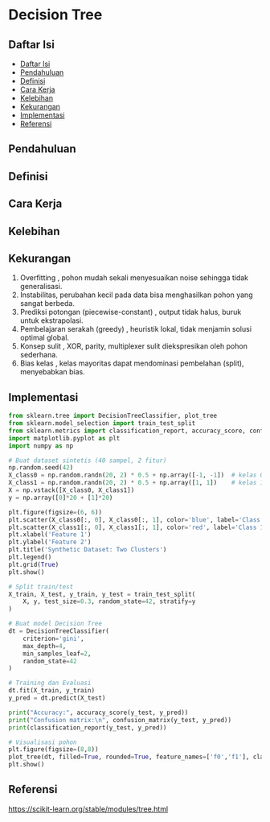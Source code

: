 # Decision Tree

## Daftar Isi

- [Daftar Isi](#daftar-isi)
- [Pendahuluan](#pendahuluan)
- [Definisi](#definisi)
- [Cara Kerja](#cara-kerja)
- [Kelebihan](#kelebihan)
- [Kekurangan](#kekurangan)
- [Implementasi](#implementasi)
- [Referensi](#referensi)

## Pendahuluan

## Definisi

## Cara Kerja

## Kelebihan

## Kekurangan
1) Overfitting , pohon mudah sekali menyesuaikan noise sehingga tidak generalisasi.
2) Instabilitas, perubahan kecil pada data bisa menghasilkan pohon yang sangat berbeda.
3) Prediksi potongan (piecewise-constant) , output tidak halus, buruk untuk ekstrapolasi.
4) Pembelajaran serakah (greedy) , heuristik lokal, tidak menjamin solusi optimal global.
5) Konsep sulit , XOR, parity, multiplexer sulit diekspresikan oleh pohon sederhana.
6) Bias kelas , kelas mayoritas dapat mendominasi pembelahan (split), menyebabkan bias.

## Implementasi
```python
from sklearn.tree import DecisionTreeClassifier, plot_tree
from sklearn.model_selection import train_test_split
from sklearn.metrics import classification_report, accuracy_score, confusion_matrix
import matplotlib.pyplot as plt
import numpy as np

# Buat dataset sintetis (40 sampel, 2 fitur)
np.random.seed(42)
X_class0 = np.random.randn(20, 2) * 0.5 + np.array([-1, -1])  # kelas 0
X_class1 = np.random.randn(20, 2) * 0.5 + np.array([1, 1])    # kelas 1
X = np.vstack([X_class0, X_class1])
y = np.array([0]*20 + [1]*20)

plt.figure(figsize=(6, 6))
plt.scatter(X_class0[:, 0], X_class0[:, 1], color='blue', label='Class 0')
plt.scatter(X_class1[:, 0], X_class1[:, 1], color='red', label='Class 1')
plt.xlabel('Feature 1')
plt.ylabel('Feature 2')
plt.title('Synthetic Dataset: Two Clusters')
plt.legend()
plt.grid(True)
plt.show()

# Split train/test
X_train, X_test, y_train, y_test = train_test_split(
    X, y, test_size=0.3, random_state=42, stratify=y
)

# Buat model Decision Tree
dt = DecisionTreeClassifier(
    criterion='gini',
    max_depth=4,
    min_samples_leaf=2,
    random_state=42
)

# Training dan Evaluasi
dt.fit(X_train, y_train)
y_pred = dt.predict(X_test)

print("Accuracy:", accuracy_score(y_test, y_pred))
print("Confusion matrix:\n", confusion_matrix(y_test, y_pred))
print(classification_report(y_test, y_pred))

# Visualisasi pohon
plt.figure(figsize=(8,8))
plot_tree(dt, filled=True, rounded=True, feature_names=['f0','f1'], class_names=['0','1'])
plt.show()
```

## Referensi
https://scikit-learn.org/stable/modules/tree.html
